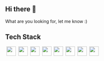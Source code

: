 ## Hi there 👋

What are you looking for, let me know :)


## Tech Stack

&nbsp;<img height="30" src="https://img.shields.io/badge/Java-282C34?logo=java&logoColor=lightblue">
&nbsp;<img height="30" src="https://img.shields.io/badge/Spring-282C34?logo=spring">
&nbsp;<img height="30" src="https://img.shields.io/badge/Spring%20Boot-282C34?logo=springboot">
&nbsp;<img height="30" src="https://img.shields.io/badge/Web%20Services-282C34?logo=codersrank">
&nbsp;<img height="30" src="https://img.shields.io/badge/Hibernate-282C34?logo=hibernate&logoColor=gray">
&nbsp;<img height="30" src="https://img.shields.io/badge/Oracle-282C34?logo=oracle&logoColor=red">
&nbsp;<img height="30" src="https://img.shields.io/badge/React-282C34?logo=react">
&nbsp;<img height="30" src="https://img.shields.io/badge/Git-282C34?logo=git">
